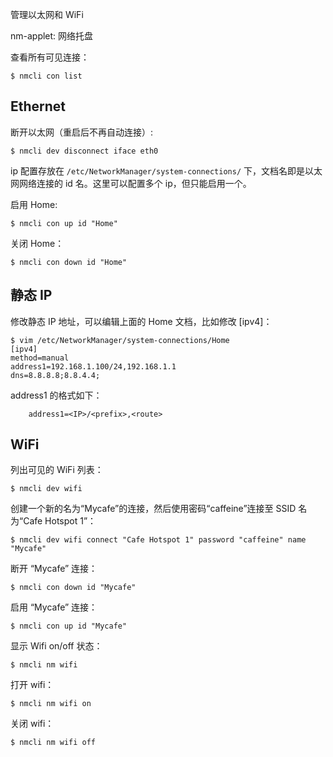 

管理以太网和 WiFi





nm-applet:  网络托盘



查看所有可见连接：

```
$ nmcli con list
```

## Ethernet

断开以太网（重启后不再自动连接）:

```
$ nmcli dev disconnect iface eth0
```

ip 配置存放在 `/etc/NetworkManager/system-connections/` 下，文档名即是以太网网络连接的 id 名。这里可以配置多个 ip，但只能启用一个。



启用 Home:

```
$ nmcli con up id "Home"
```

关闭 Home：

```
$ nmcli con down id "Home"
```



## 静态 IP

修改静态 IP 地址，可以编辑上面的 Home 文档，比如修改 [ipv4]：

```
$ vim /etc/NetworkManager/system-connections/Home
[ipv4]
method=manual
address1=192.168.1.100/24,192.168.1.1
dns=8.8.8.8;8.8.4.4;
```

address1 的格式如下：

```
    address1=<IP>/<prefix>,<route>
```

## WiFi

列出可见的 WiFi 列表：

```
$ nmcli dev wifi
```

创建一个新的名为“Mycafe”的连接，然后使用密码“caffeine”连接至 SSID 名为“Cafe Hotspot 1”：

```
$ nmcli dev wifi connect "Cafe Hotspot 1" password "caffeine" name "Mycafe"
```

断开 “Mycafe” 连接：

```
$ nmcli con down id "Mycafe"
```

启用 “Mycafe” 连接：

```
$ nmcli con up id "Mycafe"
```

显示 Wifi on/off 状态：

```
$ nmcli nm wifi
```

打开 wifi：

```
$ nmcli nm wifi on
```

关闭 wifi：

```
$ nmcli nm wifi off
```

